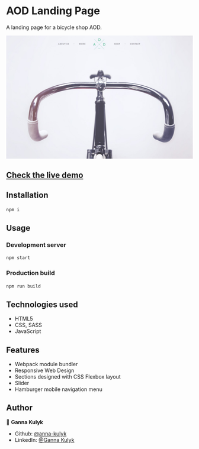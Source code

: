# AOD Landing Page

A landing page for a bicycle shop AOD.

![Screenshot](https://raw.githubusercontent.com/anna-kulyk/AOD_Landing/master/src/assets/AOD.jpg)

## [Check the live demo](https://aod-landing-flex.netlify.app/)

## Installation

```bash
npm i
```

## Usage

### Development server

```bash
npm start
```

### Production build

```bash
npm run build
```

## Technologies used

- HTML5
- CSS, SASS
- JavaScript

## Features

- Webpack module bundler
- Responsive Web Design
- Sections designed with CSS Flexbox layout
- Slider
- Hamburger mobile navigation menu

## Author

👤 **Ganna Kulyk**

- Github: [@anna-kulyk](https://github.com/anna-kulyk)
- LinkedIn: [@Ganna Kulyk](https://linkedin.com/in/ganna-kulyk-b90273252)
